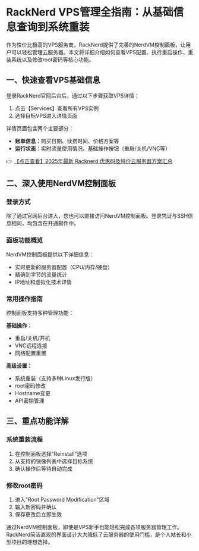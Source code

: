 # RackNerd VPS管理全指南：从基础信息查询到系统重装

作为性价比极高的VPS服务商，RackNerd提供了完善的NerdVM控制面板，让用户可以轻松管理云服务器。本文将详细介绍如何查看VPS配置、执行重启操作、重装系统以及修改root密码等核心功能。

## 一、快速查看VPS基础信息

登录RackNerd官网后台后，通过以下步骤获取VPS详情：

1. 点击【Services】查看所有VPS实例
2. 选择目标VPS进入详情页面

详情页面包含两个主要部分：

- **账单信息**：购买日期、续费时间、价格方案等
- **运行状态**：实时流量使用情况、基础操作按钮（重启/关机/VNC等）

👉 [【点击查看】2025年最新 Racknerd 优惠码及特价云服务器方案汇总](https://bit.ly/Rack_Nerd)

## 二、深入使用NerdVM控制面板

### 登录方式
除了通过官网后台进入，您也可以直接访问NerdVM控制面板。登录凭证与SSH信息相同，均包含在开通邮件中。

### 面板功能概览
NerdVM控制面板提供以下详细信息：
- 实时更新的服务器配置（CPU/内存/硬盘）
- 精确到字节的流量统计
- IP地址和虚拟化技术详情

### 常用操作指南
控制面板支持多种管理功能：

**基础操作：**
- 重启/关机/开机
- VNC远程连接
- 网络配置重置

**高级设置：**
- 系统重装（支持多种Linux发行版）
- root密码修改
- Hostname变更
- API密钥管理

## 三、重点功能详解

### 系统重装流程
1. 在控制面板选择"Reinstall"选项
2. 从支持的镜像列表中选择目标系统
3. 确认操作后等待自动完成

### 修改root密码
1. 进入"Root Password Modification"区域
2. 输入新密码并确认
3. 保存更改后立即生效

通过NerdVM控制面板，即使是VPS新手也能轻松完成各项服务器管理工作。RackNerd简洁直观的界面设计大大降低了云服务器的使用门槛，是个人站长和小型项目的理想选择。